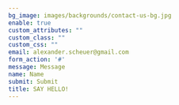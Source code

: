 ```yaml
---
bg_image: images/backgrounds/contact-us-bg.jpg
enable: true
custom_attributes: ""
custom_class: ""
custom_css: ""
email: alexander.scheuer@gmail.com
form_action: '#'
message: Message
name: Name
submit: Submit
title: SAY HELLO!
---
```

